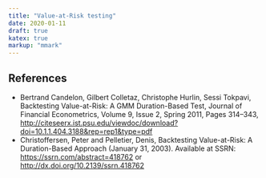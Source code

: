```yaml
---
title: "Value-at-Risk testing"
date: 2020-01-11
draft: true
katex: true
markup: "mmark"
---
```



## References

* Bertrand Candelon, Gilbert Colletaz, Christophe Hurlin, Sessi Tokpavi, Backtesting Value-at-Risk: A GMM Duration-Based Test, Journal of Financial Econometrics, Volume 9, Issue 2, Spring 2011, Pages 314–343, http://citeseerx.ist.psu.edu/viewdoc/download?doi=10.1.1.404.3188&rep=rep1&type=pdf
* Christoffersen, Peter and Pelletier, Denis, Backtesting Value-at-Risk: A Duration-Based Approach (January 31, 2003). Available at SSRN: https://ssrn.com/abstract=418762 or http://dx.doi.org/10.2139/ssrn.418762 



